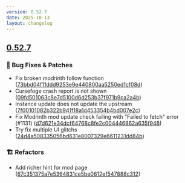 ```yaml
---
version: 0.52.7
date: 2025-10-13
layout: changelog
---
```

## [0.52.7](#0.52.7)
### 🐛 Bug Fixes & Patches

- Fix broken modrinth follow function ([73bbd04f11ddd9253e9e440800aa5250ed1cf08d](https://github.com/Voxelum/x-minecraft-launcher/commit/73bbd04f11ddd9253e9e440800aa5250ed1cf08d))
- Cursefoge crash report is not shown ([09fd501063c8e7d5100d6d253b37f971b9ca2a4b](https://github.com/Voxelum/x-minecraft-launcher/commit/09fd501063c8e7d5100d6d253b37f971b9ca2a4b))
- Instance update does not update the upstream ([7f00101082b322b941f18a1d453354b4bd007e2c](https://github.com/Voxelum/x-minecraft-launcher/commit/7f00101082b322b941f18a1d453354b4bd007e2c))
- Fix Modrinth mod update check failing with "Failed to fetch" error (#1131) ([d7d621e34dcf64768c8fe2c004446862a635f948](https://github.com/Voxelum/x-minecraft-launcher/commit/d7d621e34dcf64768c8fe2c004446862a635f948))
- Try fix multiple UI glitchs ([24d4a508335056bd631e8007329e6611231dd84b](https://github.com/Voxelum/x-minecraft-launcher/commit/24d4a508335056bd631e8007329e6611231dd84b))
### 🏗️ Refactors

- Add richer hint for mod page ([67c351375a7e5364831ce5be0612ef547888c312](https://github.com/Voxelum/x-minecraft-launcher/commit/67c351375a7e5364831ce5be0612ef547888c312))
